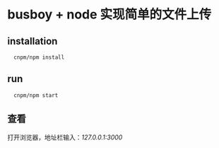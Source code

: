 # busboy + node 实现简单的文件上传

## installation
      cnpm/npm install

## run
      cnpm/npm start
      
## 查看
打开浏览器，地址栏输入：*127.0.0.1:3000*

